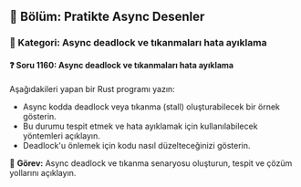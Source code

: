 ## 📘 Bölüm: Pratikte Async Desenler
### 🔹 Kategori: Async deadlock ve tıkanmaları hata ayıklama
#### ❓ Soru 1160: Async deadlock ve tıkanmaları hata ayıklama

Aşağıdakileri yapan bir Rust programı yazın:

- Async kodda deadlock veya tıkanma (stall) oluşturabilecek bir örnek gösterin.
- Bu durumu tespit etmek ve hata ayıklamak için kullanılabilecek yöntemleri açıklayın.
- Deadlock'u önlemek için kodu nasıl düzelteceğinizi gösterin.

🔧 **Görev:** Async deadlock ve tıkanma senaryosu oluşturun, tespit ve çözüm yollarını açıklayın.
